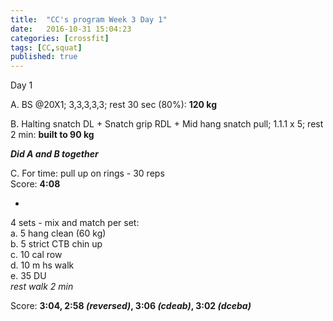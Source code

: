 ```yaml
---
title:  "CC's program Week 3 Day 1"
date:   2016-10-31 15:04:23
categories: [crossfit]
tags: [CC,squat]
published: true
---
```

Day 1

A. BS @20X1; 3,3,3,3,3; rest 30 sec (80%): **120 kg**

B. Halting snatch DL + Snatch grip RDL + Mid hang snatch pull; 1.1.1 x 5; rest 2 min: **built to 90 kg**

_**Did A and B together**_

C. For time: pull up on rings - 30 reps  
Score: **4:08**

+

4 sets - mix and match per set:  
a. 5 hang clean (60 kg)  
b. 5 strict CTB chin up  
c. 10 cal row  
d. 10 m hs walk  
e. 35 DU  
_rest walk 2 min_

Score: **3:04, 2:58 _(reversed)_, 3:06 _(cdeab)_, 3:02 _(dceba)_**